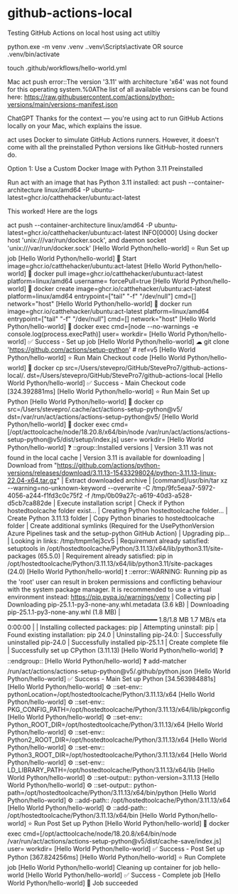 # github-actions-local
Testing GitHub Actions on local host using act utiltiy

python.exe -m venv .venv
.\.venv\Scripts\activate
OR
source .venv/bin/activate


touch .github/workflows/hello-world.yml

Mac
act push
error::The version '3.11' with architecture 'x64' was not found for this operating system.%0AThe list of all available versions can be found here: https://raw.githubusercontent.com/actions/python-versions/main/versions-manifest.json

ChatGPT
Thanks for the context — you're using act to run GitHub Actions locally on your Mac, which explains the issue.

act uses Docker to simulate GitHub Actions runners. However, it doesn't come with all the preinstalled Python versions like GitHub-hosted runners do.

Option 1: Use a Custom Docker Image with Python 3.11 Preinstalled

Run act with an image that has Python 3.11 installed:
act push --container-architecture linux/amd64 -P ubuntu-latest=ghcr.io/catthehacker/ubuntu:act-latest

This worked!
Here are the logs


act push --container-architecture linux/amd64 -P ubuntu-latest=ghcr.io/catthehacker/ubuntu:act-latest
INFO[0000] Using docker host 'unix:///var/run/docker.sock', and daemon socket 'unix:///var/run/docker.sock' 
[Hello World Python/hello-world] ⭐ Run Set up job
[Hello World Python/hello-world] 🚀  Start image=ghcr.io/catthehacker/ubuntu:act-latest
[Hello World Python/hello-world]   🐳  docker pull image=ghcr.io/catthehacker/ubuntu:act-latest platform=linux/amd64 username= forcePull=true
[Hello World Python/hello-world]   🐳  docker create image=ghcr.io/catthehacker/ubuntu:act-latest platform=linux/amd64 entrypoint=["tail" "-f" "/dev/null"] cmd=[] network="host"
[Hello World Python/hello-world]   🐳  docker run image=ghcr.io/catthehacker/ubuntu:act-latest platform=linux/amd64 entrypoint=["tail" "-f" "/dev/null"] cmd=[] network="host"
[Hello World Python/hello-world]   🐳  docker exec cmd=[node --no-warnings -e console.log(process.execPath)] user= workdir=
[Hello World Python/hello-world]   ✅  Success - Set up job
[Hello World Python/hello-world]   ☁  git clone 'https://github.com/actions/setup-python' # ref=v5
[Hello World Python/hello-world] ⭐ Run Main Checkout code
[Hello World Python/hello-world]   🐳  docker cp src=/Users/stevepro/GitHub/StevePro7/github-actions-local/. dst=/Users/stevepro/GitHub/StevePro7/github-actions-local
[Hello World Python/hello-world]   ✅  Success - Main Checkout code [324.392881ms]
[Hello World Python/hello-world] ⭐ Run Main Set up Python
[Hello World Python/hello-world]   🐳  docker cp src=/Users/stevepro/.cache/act/actions-setup-python@v5/ dst=/var/run/act/actions/actions-setup-python@v5/
[Hello World Python/hello-world]   🐳  docker exec cmd=[/opt/acttoolcache/node/18.20.8/x64/bin/node /var/run/act/actions/actions-setup-python@v5/dist/setup/index.js] user= workdir=
[Hello World Python/hello-world]   ❓  ::group::Installed versions
| Version 3.11 was not found in the local cache
| Version 3.11 is available for downloading
| Download from "https://github.com/actions/python-versions/releases/download/3.11.13-15433298024/python-3.11.13-linux-22.04-x64.tar.gz"
| Extract downloaded archive
| [command]/usr/bin/tar xz --warning=no-unknown-keyword --overwrite -C /tmp/9fc5eaa7-5972-4056-a244-f1fd3c0c75f2 -f /tmp/0b09a27c-a619-40d3-a528-d5cb7ca882de
| Execute installation script
| Check if Python hostedtoolcache folder exist...
| Creating Python hostedtoolcache folder...
| Create Python 3.11.13 folder
| Copy Python binaries to hostedtoolcache folder
| Create additional symlinks (Required for the UsePythonVersion Azure Pipelines task and the setup-python GitHub Action)
| Upgrading pip...
| Looking in links: /tmp/tmpm1ej3cv5
| Requirement already satisfied: setuptools in /opt/hostedtoolcache/Python/3.11.13/x64/lib/python3.11/site-packages (65.5.0)
| Requirement already satisfied: pip in /opt/hostedtoolcache/Python/3.11.13/x64/lib/python3.11/site-packages (24.0)
[Hello World Python/hello-world]   ❗  ::error::WARNING: Running pip as the 'root' user can result in broken permissions and conflicting behaviour with the system package manager. It is recommended to use a virtual environment instead: https://pip.pypa.io/warnings/venv
| Collecting pip
| Downloading pip-25.1.1-py3-none-any.whl.metadata (3.6 kB)
| Downloading pip-25.1.1-py3-none-any.whl (1.8 MB)
| ━━━━━━━━━━━━━━━━━━━━━━━━━━━━━━━━━━━━━━━━ 1.8/1.8 MB 1.7 MB/s eta 0:00:00
| 
| Installing collected packages: pip
| Attempting uninstall: pip
| Found existing installation: pip 24.0
| Uninstalling pip-24.0:
| Successfully uninstalled pip-24.0
| Successfully installed pip-25.1.1
| Create complete file
| Successfully set up CPython (3.11.13)
[Hello World Python/hello-world]   ❓  ::endgroup::
[Hello World Python/hello-world]   ❓ add-matcher /run/act/actions/actions-setup-python@v5/.github/python.json
[Hello World Python/hello-world]   ✅  Success - Main Set up Python [34.563984881s]
[Hello World Python/hello-world]   ⚙  ::set-env:: pythonLocation=/opt/hostedtoolcache/Python/3.11.13/x64
[Hello World Python/hello-world]   ⚙  ::set-env:: PKG_CONFIG_PATH=/opt/hostedtoolcache/Python/3.11.13/x64/lib/pkgconfig
[Hello World Python/hello-world]   ⚙  ::set-env:: Python_ROOT_DIR=/opt/hostedtoolcache/Python/3.11.13/x64
[Hello World Python/hello-world]   ⚙  ::set-env:: Python2_ROOT_DIR=/opt/hostedtoolcache/Python/3.11.13/x64
[Hello World Python/hello-world]   ⚙  ::set-env:: Python3_ROOT_DIR=/opt/hostedtoolcache/Python/3.11.13/x64
[Hello World Python/hello-world]   ⚙  ::set-env:: LD_LIBRARY_PATH=/opt/hostedtoolcache/Python/3.11.13/x64/lib
[Hello World Python/hello-world]   ⚙  ::set-output:: python-version=3.11.13
[Hello World Python/hello-world]   ⚙  ::set-output:: python-path=/opt/hostedtoolcache/Python/3.11.13/x64/bin/python
[Hello World Python/hello-world]   ⚙  ::add-path:: /opt/hostedtoolcache/Python/3.11.13/x64
[Hello World Python/hello-world]   ⚙  ::add-path:: /opt/hostedtoolcache/Python/3.11.13/x64/bin
[Hello World Python/hello-world] ⭐ Run Post Set up Python
[Hello World Python/hello-world]   🐳  docker exec cmd=[/opt/acttoolcache/node/18.20.8/x64/bin/node /var/run/act/actions/actions-setup-python@v5/dist/cache-save/index.js] user= workdir=
[Hello World Python/hello-world]   ✅  Success - Post Set up Python [367.824256ms]
[Hello World Python/hello-world] ⭐ Run Complete job
[Hello World Python/hello-world] Cleaning up container for job hello-world
[Hello World Python/hello-world]   ✅  Success - Complete job
[Hello World Python/hello-world] 🏁  Job succeeded